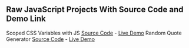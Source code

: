 ## Raw JavaScript Projects With Source Code and Demo Link

Scoped CSS Variables with JS [Source Code](https://github.com/munirmahmud/css-variables) - [Live Demo]( https://munirmahmud.github.io/css-variables/)
Random Quote Generator [Source Code](https://github.com/munirmahmud/random-quote-generator) - [Live Demo](https://munirmahmud.github.io/random-quote-generator/)
